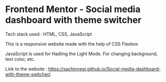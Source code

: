 # Frontend Mentor - Social media dashboard with theme switcher

Tech stack used : HTML, CSS, JavaScript

This is a responsive website made with the help of CSS Flexbox

JavaScript is used for Hadling the Light Mode. For changing background, text color, etc.

 Link to the website : https://sachinnegi.github.io/Social-media-dashboard-with-theme-switcher/.
